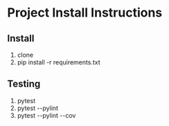 # Project Install Instructions

## Install

1. clone
2. pip install -r requirements.txt

## Testing

1. pytest
2. pytest --pylint 
3. pytest --pylint --cov
